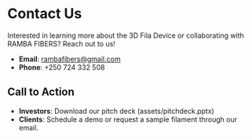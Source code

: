 # Contact Us

Interested in learning more about the 3D Fila Device or collaborating with RAMBA FIBERS? Reach out to us!

- **Email**: rambafibers@gmail.com
- **Phone**: +250 724 332 508

## Call to Action
- **Investors**: Download our pitch deck (assets/pitchdeck.pptx)
- **Clients**: Schedule a demo or request a sample filament through our email.
